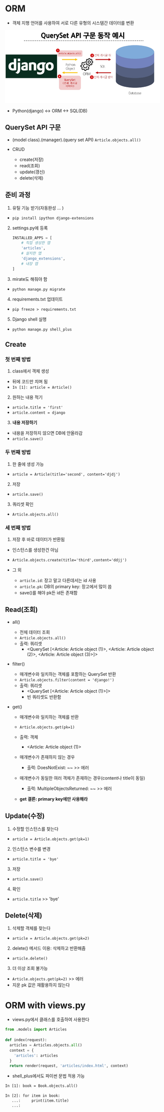 # ORM
- 객체 지행 언어를 사용하여 서로 다른 유형의 시스템간 데이터를 변환

![alt text](image-2.png)

- Python(django) <-> ORM <-> SQL(DB)


## QuerySet API 구문
- (model class).(manager).(query set API)
`Article.objects.all()`

- CRUD
  - create(저장)
  - read(조회)
  - update(갱신)
  - delete(삭제)

## 준비 과정
1. 유틸 기능 받기(자동완성 ... )
  - `pip install ipython django-extensions`

2. settings.py에 등록
    ```py
    INSTALLED_APPS = [
        # 직접 생성한 앱
        'articles',
        # 설치한 앱
        'django_extensions',
        # 내장 앱
    ]
    ```

3. mirate도 해줘야 함
  - `python manage.py migrate`

4. requirements.txt 업데이트
  - `pip freeze > requirements.txt`

5. Django shell 실행
  - `python manage.py shell_plus`


## Create
### 첫 번째 방법
1. class에서 객체 생성
  - 뒤에 코드만 치며 됨
  - `In [1]: article = Article()`

2. 원하는 내용 적기
  - `article.title = 'first'`
  - `article.content = django`

3. **내용 저장하기**
  - 내용을 저장하지 않으면 DB에 안올라감
  - `article.save()`

### 두 번째 방법
1. 한 줄에 생성 가능
  - `article = Article(title='second', content='djdj')`

2. 저장
  - `article.save()`

3. 쿼리셋 확인
  - `Article.objects.all()`


### 세 번째 방법
1. 저장 후 바로 데이터가 반환됨
  - 인스턴스를 생성한건 아님
  - `Article.objects.create(title='third',content='ddjj')`

- 그 외
  - `article.id`: 장고 말고 다른데서는 id 사용
  - `article.pk`: DB의 primary key: 장고에서 많이 씀
  - save()를 해야 pk든 id든 존재함

## Read(조회)
- all()
  - 전체 데이터 조회
  - `Article.objects.all()`
  - 출력: 쿼리셋
    - <QuerySet [<Article: Article object (1)>, <Article: Article object (2)>, <Article: Article object (3)>]>

- filter()
  - 매개변수와 일치하는 객체를 포함하는 QuerySet 반환 
  - `Article.objects.filter(content = 'django!')`
  - 출력: 쿼리셋
    - <QuerySet [<Article: Article object (1)>]>
    - 빈 쿼리셋도 반환함

- get()
  - 매개변수와 일치하는 객체를 반환
  - `Article.objects.get(pk=1)`
  - 출력: 객체
    -  <Article: Article object (1)>

  - 매개변수가 존재하지 않는 경우
    - 출력: DoesNotExist: ~~ >> 에러

  - 매개변수가 동일한 여러 객체가 존재하는 경우(content나 title이 동일)
    - 출력: MultipleObjectsReturned: ~~ >> 에러

  - **get 결론: primary key에만 사용해라**


## Update(수정)
1. 수정할 인스턴스를 찾는다
  - `article = Article.objects.get(pk=1)`

2. 인스턴스 변수를 변경
  - `article.title = 'bye'`

3. 저장
  - `article.save()`

4. 확인
  - `article.title` >> 'bye'

## Delete(삭제)
1. 삭제할 객체를 찾는다
  - `article = Article.objects.get(pk=2)`

2. delete() 메서드 이용: 삭제하고 반환해줌
  - `article.delete()`

3. 더 이상 조회 불가능
  - `Article.objects.get(pk=2)` >> 에러
  - 지운 pk 값은 재활용하지 않는다

# ORM with views.py
- views.py에서 클래스를 호출하여 사용한다
```py
from .models import Articles

def index(request):
  articles = Articles.objects.all()
  context = {
    'articles': articles
  }
  return render(request, 'articles/index.html', context)
```

- shell_plus에서도 파이썬 문법 적용 가능
```shell
In [1]: book = Book.objects.all()

In [2]: for item in book:
   ...:     print(item.title)
   ...:
```